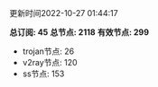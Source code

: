 更新时间2022-10-27 01:44:17

**总订阅: 45**
**总节点: 2118**
**有效节点: 299**
- trojan节点: 26
- v2ray节点: 120
- ss节点: 153
